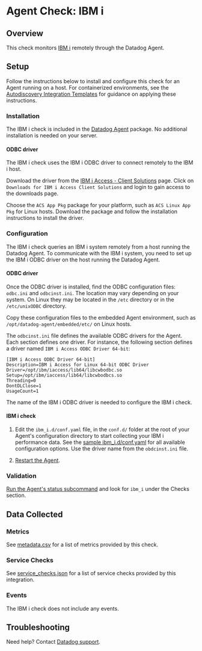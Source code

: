 # Agent Check: IBM i

## Overview

This check monitors [IBM i][1] remotely through the Datadog Agent.

## Setup

Follow the instructions below to install and configure this check for an Agent running on a host. For containerized environments, see the [Autodiscovery Integration Templates][2] for guidance on applying these instructions.

### Installation

The IBM i check is included in the [Datadog Agent][3] package.
No additional installation is needed on your server.

#### ODBC driver

The IBM i check uses the IBM i ODBC driver to connect remotely to the IBM i host. 

Download the driver from the [IBM i Access - Client Solutions][4] page. Click on `Downloads for IBM i Access Client Solutions` and login to gain access to the downloads page.

Choose the `ACS App Pkg` package for your platform, such as `ACS Linux App Pkg` for Linux hosts. Download the package and follow the installation instructions to install the driver.

### Configuration

The IBM i check queries an IBM i system remotely from a host running the Datadog Agent. To communicate with the IBM i system, you need to set up the IBM i ODBC driver on the host running the Datadog Agent.

#### ODBC driver

Once the ODBC driver is installed, find the ODBC configuration files: `odbc.ini` and `odbcinst.ini`. The location may vary depending on your system. On Linux they may be located in the `/etc` directory or in the `/etc/unixODBC` directory.

Copy these configuration files to the embedded Agent environment, such as `/opt/datadog-agent/embedded/etc/` on Linux hosts.

The `odbcinst.ini` file defines the available ODBC drivers for the Agent. Each section defines one driver. For instance, the following section defines a driver named `IBM i Access ODBC Driver 64-bit`:
```
[IBM i Access ODBC Driver 64-bit]
Description=IBM i Access for Linux 64-bit ODBC Driver
Driver=/opt/ibm/iaccess/lib64/libcwbodbc.so
Setup=/opt/ibm/iaccess/lib64/libcwbodbcs.so
Threading=0
DontDLClose=1
UsageCount=1
```

The name of the IBM i ODBC driver is needed to configure the IBM i check.

#### IBM i check

1. Edit the `ibm_i.d/conf.yaml` file, in the `conf.d/` folder at the root of your Agent's configuration directory to start collecting your IBM i performance data. See the [sample ibm_i.d/conf.yaml][5] for all available configuration options.
   Use the driver name from the `obdcinst.ini` file.

2. [Restart the Agent][6].

### Validation

[Run the Agent's status subcommand][7] and look for `ibm_i` under the Checks section.

## Data Collected

### Metrics

See [metadata.csv][8] for a list of metrics provided by this check.

### Service Checks

See [service_checks.json][9] for a list of service checks provided by this integration.

### Events

The IBM i check does not include any events.

## Troubleshooting

Need help? Contact [Datadog support][10].

[1]: https://www.ibm.com/it-infrastructure/power/os/ibm-i
[2]: https://docs.datadoghq.com/agent/kubernetes/integrations/
[3]: https://app.datadoghq.com/account/settings#agent
[4]: https://www.ibm.com/support/pages/ibm-i-access-client-solutions
[5]: https://github.com/DataDog/integrations-core/blob/master/ibm_i/datadog_checks/ibm_i/data/conf.yaml.example
[6]: https://docs.datadoghq.com/agent/guide/agent-commands/#start-stop-and-restart-the-agent
[7]: https://docs.datadoghq.com/agent/guide/agent-commands/#agent-status-and-information
[8]: https://github.com/DataDog/integrations-core/blob/master/ibm_i/metadata.csv
[9]: https://github.com/DataDog/integrations-core/blob/master/ibm_i/datadog_checks/ibm_i/assets/service_checks.json
[10]: https://docs.datadoghq.com/help/
